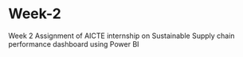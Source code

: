 # Week-2
Week 2 Assignment of AICTE internship on Sustainable Supply chain performance dashboard using Power BI
